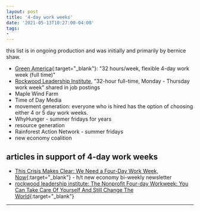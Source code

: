 ```yaml
---
layout: post
title: '4-day work weeks'
date: '2021-05-13T10:27:00-04:00'
tags:
- 
--- 
```


<!-- {:target="_blank"} -->

this list is in ongoing production and was initially and primarily by bernice shaw. 

* [Green America](https://www.greenamerica.org/were-hiring){:target="_blank"}: "32 hours/week, flexible 4-day work week (full time)"
* [Rockwood Leadership Institute](https://rockwoodleadership.org/jobs/), "32-hour full-time, Monday - Thursday work week" shared in job postings
* Maple Wind Farm
* Time of Day Media
* movement generation: everyone who is hired has the option of choosing either 4 or 5 day work weeks. 
* WhyHunger - summer fridays for years
* resource generation
* Rainforest Action Network - summer fridays
* new economy coalition

## articles in support of 4-day work weeks

* [This Crisis Makes Clear: We Need a Four-Day Work Week, Now](https://inthesetimes.com/article/reduced-work-week-pandemic-relief?link_id=41&can_id=02f605fc2d8200dce4f82f96fbdaaabd&source=email-coopsvote-and-evict-the-landlords-mental-health&email_referrer=email_987628&email_subject=democracy-defense-public-banking-act-land-as-commons){:target="_blank"} - h/t new economy bi-weekly newsletter
* [rockwood leadership institute: The Nonprofit Four-day Workweek: You Can Take Care Of Yourself And Still Change The World](https://rockwoodleadership.org/nonprofit-four-day-workweek-can-take-care-still-change-world/){:target="_blank"}

---


<!-- hyperlink bank -->


<!-- &#042; = asterisk -->
<!-- &#039; = single quote '-->
